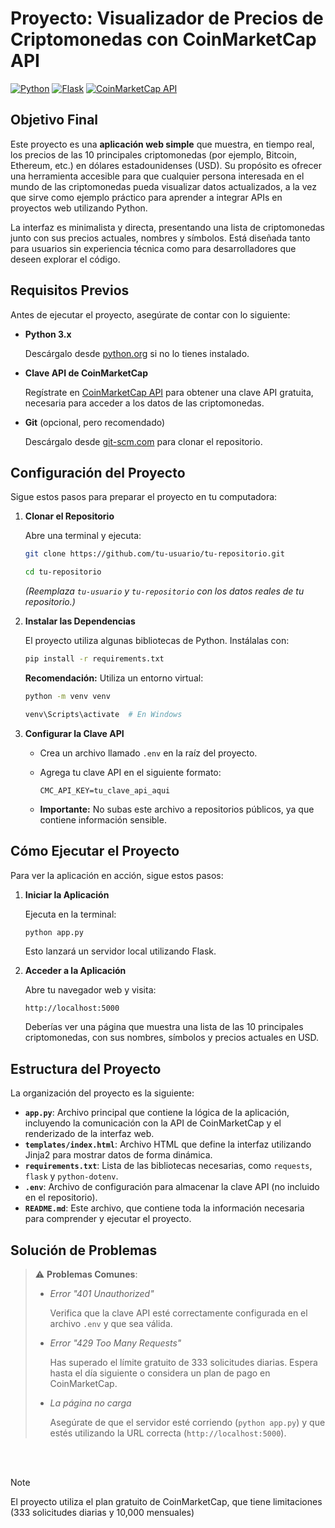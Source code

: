 # Proyecto: Visualizador de Precios de Criptomonedas con CoinMarketCap API
[![Python](https://img.shields.io/badge/docs-Python-blue?logo=python)](https://docs.python.org/3/)
[![Flask](https://img.shields.io/badge/docs-Flask-green?logo=flask)](https://flask.palletsprojects.com/)
[![CoinMarketCap API](https://img.shields.io/badge/docs-CMC_API-white?logo=coinmarketcap)](https://coinmarketcap.com/api/documentation/v1/)

## Objetivo Final

Este proyecto es una **aplicación web simple** que muestra, en tiempo real, los precios de las 10 principales criptomonedas (por ejemplo, Bitcoin, Ethereum, etc.) en dólares estadounidenses (USD). Su propósito es ofrecer una herramienta accesible para que cualquier persona interesada en el mundo de las criptomonedas pueda visualizar datos actualizados, a la vez que sirve como ejemplo práctico para aprender a integrar APIs en proyectos web utilizando Python.

La interfaz es minimalista y directa, presentando una lista de criptomonedas junto con sus precios actuales, nombres y símbolos. Está diseñada tanto para usuarios sin experiencia técnica como para desarrolladores que deseen explorar el código.

## Requisitos Previos

Antes de ejecutar el proyecto, asegúrate de contar con lo siguiente:

- **Python 3.x**
    
    Descárgalo desde [python.org](https://www.python.org/downloads/) si no lo tienes instalado.
    
- **Clave API de CoinMarketCap**
    
    Regístrate en [CoinMarketCap API](https://coinmarketcap.com/api/) para obtener una clave API gratuita, necesaria para acceder a los datos de las criptomonedas.
    
- **Git** (opcional, pero recomendado)
    
    Descárgalo desde [git-scm.com](https://git-scm.com/) para clonar el repositorio.
    

## Configuración del Proyecto

Sigue estos pasos para preparar el proyecto en tu computadora:

1. **Clonar el Repositorio**
    
    Abre una terminal y ejecuta:
    
    ```bash
    git clone https://github.com/tu-usuario/tu-repositorio.git

    cd tu-repositorio
    ```
    
    *(Reemplaza `tu-usuario` y `tu-repositorio` con los datos reales de tu repositorio.)*
    
2. **Instalar las Dependencias**
    
    El proyecto utiliza algunas bibliotecas de Python. Instálalas con:
    
    ```bash
    pip install -r requirements.txt
    ```
    
    **Recomendación:** Utiliza un entorno virtual:
    
    ```bash
    python -m venv venv

    venv\Scripts\activate  # En Windows
    ```
    
3. **Configurar la Clave API**
    - Crea un archivo llamado `.env` en la raíz del proyecto.
    - Agrega tu clave API en el siguiente formato:
        
        ```
        CMC_API_KEY=tu_clave_api_aqui
        ```
        
    - **Importante:** No subas este archivo a repositorios públicos, ya que contiene información sensible.

## Cómo Ejecutar el Proyecto

Para ver la aplicación en acción, sigue estos pasos:

1. **Iniciar la Aplicación**
    
    Ejecuta en la terminal:
    
    ```bash
    python app.py
    ```
    
    Esto lanzará un servidor local utilizando Flask.
    
2. **Acceder a la Aplicación**
    
    Abre tu navegador web y visita:
    
    ```
    http://localhost:5000
    ```
    
    Deberías ver una página que muestra una lista de las 10 principales criptomonedas, con sus nombres, símbolos y precios actuales en USD.
    

## Estructura del Proyecto

La organización del proyecto es la siguiente:

- **`app.py`**: Archivo principal que contiene la lógica de la aplicación, incluyendo la comunicación con la API de CoinMarketCap y el renderizado de la interfaz web.
- **`templates/index.html`**: Archivo HTML que define la interfaz utilizando Jinja2 para mostrar datos de forma dinámica.
- **`requirements.txt`**: Lista de las bibliotecas necesarias, como `requests`, `flask` y `python-dotenv`.
- **`.env`**: Archivo de configuración para almacenar la clave API (no incluido en el repositorio).
- **`README.md`**: Este archivo, que contiene toda la información necesaria para comprender y ejecutar el proyecto.
    

## Solución de Problemas

> ⚠️ **Problemas Comunes**:
> 
> - _Error "401 Unauthorized"_
>     
>     Verifica que la clave API esté correctamente configurada en el archivo `.env` y que sea válida.
>     
> - _Error "429 Too Many Requests"_
>     
>     Has superado el límite gratuito de 333 solicitudes diarias. Espera hasta el día siguiente o considera un plan de pago en CoinMarketCap.
>     
> - _La página no carga_
>     
>     Asegúrate de que el servidor esté corriendo (`python app.py`) y que estés utilizando la URL correcta (`http://localhost:5000`).
>     

<br></br>
> [!NOTE]
> El proyecto utiliza el plan gratuito de CoinMarketCap, que tiene limitaciones (333 solicitudes diarias y 10,000 mensuales)
